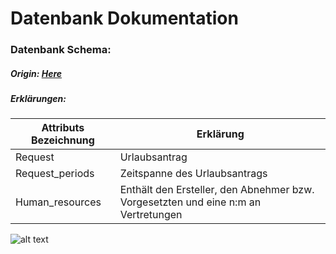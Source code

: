 # Datenbank Dokumentation


### Datenbank Schema:
##### Origin: [Here](https://dbdesigner.page.link/iNfanE1b3qAowZmMA)

##### Erklärungen:
| Attributs Bezeichnung  | Erklärung
| ------------- |-------------| 
| Request     | Urlaubsantrag| 
| Request_periods     | Zeitspanne des Urlaubsantrags      |   
| Human_resources | Enthält den Ersteller, den Abnehmer bzw. Vorgesetzten und eine n:m an Vertretungen      |   

![alt text](https://github.com/mxmueller/ulla-foundation/blob/main/docs/database/db-schema/ulla-db-schema-mark3.png)
